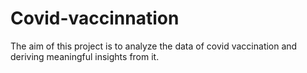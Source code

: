 # Covid-vaccinnation
The aim of this project is to analyze the data of covid vaccination and deriving meaningful insights from it.
